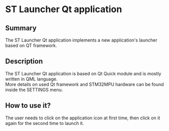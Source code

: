 # __ST Launcher Qt application__

## __Summary__

The ST Launcher Qt application implements a new application's launcher based on QT framework.

## __Description__

The ST Launcher Qt application is based on Qt Quick module and is mostly written in QML language.<br>
More details on used Qt framework and STM32MPU hardware can be found inside the SETTINGS menu.

## __How to use it?__

The user needs to click on the application icon at first time, then click on it again for the second time to launch it.<br>
